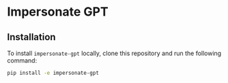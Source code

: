 # Impersonate GPT

## Installation

To install `impersonate-gpt` locally, clone this repository and run the following command:

```sh
pip install -e impersonate-gpt